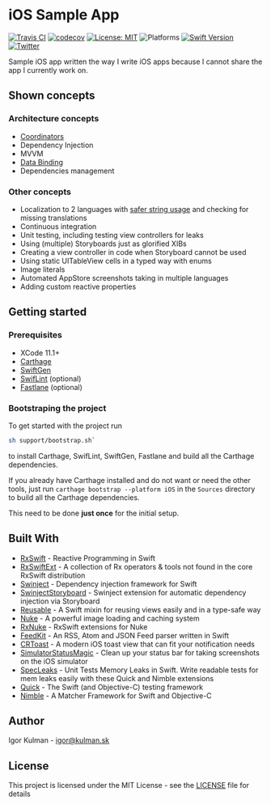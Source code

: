 # iOS Sample App

[![Travis CI](https://travis-ci.org/igorkulman/iOSSampleApp.svg?branch=master)](https://travis-ci.org/igorkulman/iOSSampleApp)
[![codecov](https://codecov.io/gh/igorkulman/iOSSampleApp/branch/master/graph/badge.svg)](https://codecov.io/gh/igorkulman/iOSSampleApp)
[![License: MIT](https://img.shields.io/badge/License-MIT-yellow.svg)](https://opensource.org/licenses/MIT)
![Platforms](https://img.shields.io/badge/platform-iOS-lightgrey.svg)
[![Swift Version](https://img.shields.io/badge/Swift-5-F16D39.svg?style=flat)](https://developer.apple.com/swift)
[![Twitter](https://img.shields.io/badge/twitter-@igorkulman-blue.svg)](http://twitter.com/igorkulman)

Sample iOS app written the way I write iOS apps because I cannot share the app I currently work on.

## Shown concepts

### Architecture concepts

* [Coordinators](https://blog.kulman.sk/architecting-ios-apps-coordinators/)
* Dependency Injection
* MVVM
* [Data Binding](https://blog.kulman.sk/using-data-binding-in-ios/)
* Dependencies management

### Other concepts

* Localization to 2 languages with [safer string usage](https://blog.kulman.sk/using-ios-strings-in-a-safer-way/) and checking for missing translations
* Continuous integration
* Unit testing, including testing view controllers for leaks
* Using (multiple) Storyboards just as glorified XIBs
* Creating a view controller in code when Storyboard cannot be used
* Using static UITableView cells in a typed way with enums
* Image literals
* Automated AppStore screenshots taking in multiple languages
* Adding custom reactive properties

## Getting started

### Prerequisites

* XCode 11.1+
* [Carthage](https://github.com/Carthage/Carthage)
* [SwiftGen](https://github.com/SwiftGen/SwiftGen)
* [SwifLint](https://github.com/realm/SwiftLint) (optional)
* [Fastlane](https://fastlane.tools/) (optional)

### Bootstraping the project

To get started with the project run

```bash
sh support/bootstrap.sh` 
```

to install Carthage, SwifLint, SwiftGen, Fastlane and build all the Carthage dependencies. 

If you already have Carthage installed and do not want or need the other tools, just run `carthage bootstrap --platform iOS` in the `Sources` directory to build all the Carthage dependencies. 

This need to be done **just once** for the initial setup.

## Built With

- [RxSwift](https://github.com/ReactiveX/RxSwift) - Reactive Programming in Swift 
- [RxSwiftExt](https://github.com/RxSwiftCommunity/RxSwiftExt) - A collection of Rx operators & tools not found in the core RxSwift distribution 
- [Swinject](https://github.com/Swinject/Swinject) - Dependency injection framework for Swift
- [SwinjectStoryboard](https://github.com/Swinject/SwinjectStoryboard) - Swinject extension for automatic dependency injection via Storyboard 
- [Reusable](https://github.com/AliSoftware/Reusable) - A Swift mixin for reusing views easily and in a type-safe way
- [Nuke](https://github.com/kean/Nuke) - A powerful image loading and caching system
- [RxNuke](https://github.com/kean/RxNuke) - RxSwift extensions for Nuke 
- [FeedKit](https://github.com/nmdias/FeedKit) - An RSS, Atom and JSON Feed parser written in Swift 
- [CRToast](https://github.com/cruffenach/CRToast) - A modern iOS toast view that can fit your notification needs 
- [SimulatorStatusMagic](shinydevelopment/SimulatorStatusMagic) - Clean up your status bar for taking screenshots on the iOS simulator
- [SpecLeaks](leandromperez/specleaks) - Unit Tests Memory Leaks in Swift. Write readable tests for mem leaks easily with these Quick and Nimble extensions
- [Quick](https://github.com/Quick/Quick) - The Swift (and Objective-C) testing framework
- [Nimble](https://github.com/Quick/Nimble) - A Matcher Framework for Swift and Objective-C 

## Author

Igor Kulman - igor@kulman.sk

## License

This project is licensed under the MIT License - see the [LICENSE](LICENSE) file for details
